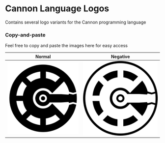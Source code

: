 # Cannon Language Logos
Contains several logo variants for the Cannon programming language

### Copy-and-paste
Feel free to copy and paste the images here for easy access  

| Normal | Negative |  
| :--------: | :--------: |  
| ![Cannon Logo](https://github.com/cannonlang/logo/blob/main/logo.png?raw=true) | ![Cannon Logo Negative](https://github.com/cannonlang/logo/blob/main/logo-negative.png?raw=true) |  
